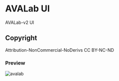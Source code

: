 # AVALab UI

AVALab-v2 UI

## Copyright

Attribution-NonCommercial-NoDerivs
CC BY-NC-ND 

### Preview
![avalab](https://raw.githubusercontent.com/franbach/avalab-app/main/src/assets/preview/app.gif)